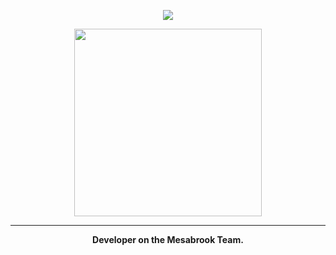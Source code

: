 <center>
  
![](https://crafatar.com/renders/body/c2907bdd-9aba-4c20-b83b-ddb41c004e78?scale=4&overlay)

<img src="https://i.imgur.com/fdn345w.png" width=300>

***
**Developer on the Mesabrook Team.**

</center>
